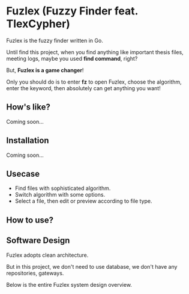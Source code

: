 # Fuzlex (Fuzzy Finder feat. TlexCypher)
Fuzlex is the fuzzy finder written in Go.

Until find this project, when you find anything like important thesis files, meeting logs,
maybe you used **find command**, right?

But, **Fuzlex is a game changer**!

Only you should do is to enter **fz** to open Fuzlex, choose the algorithm, enter the keyword, then absolutely can get anything you want!

## How's like?
Coming soon...

## Installation
Coming soon...

## Usecase
- Find files with sophisticated algorithm.
- Switch algorithm with some options.
- Select a file, then edit or preview according to file type.

## How to use?


## Software Design 
Fuzlex adopts clean architecture.

But in this project, we don't need to use database, we don't have any repositories, gateways.

Below is the entire Fuzlex system design overview.
 